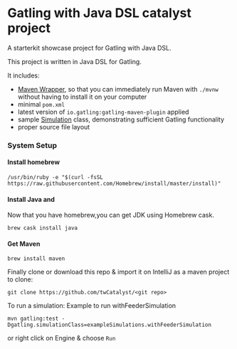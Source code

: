 Gatling with Java DSL catalyst project
============================================

A starterkit showcase project for Gatling with Java DSL.

This project is written in Java DSL for Gatling.

It includes:

* [Maven Wrapper](https://maven.apache.org/wrapper/), so that you can immediately run Maven with `./mvnw` without having
  to install it on your computer
* minimal `pom.xml`
* latest version of `io.gatling:gatling-maven-plugin` applied
* sample [Simulation](https://gatling.io/docs/gatling/reference/current/general/concepts/#simulation) class,
  demonstrating sufficient Gatling functionality
* proper source file layout

###  System Setup

#### Install homebrew

`/usr/bin/ruby -e "$(curl -fsSL https://raw.githubusercontent.com/Homebrew/install/master/install)"`

#### Install Java and
Now that you have homebrew,you can get JDK using Homebrew cask.

`brew cask install java`

#### Get Maven

`brew install maven`


Finally clone or download this repo & import it on IntelliJ as a maven project
to clone:

`git clone https://github.com/twCatalyst/<git repo>`


To run a simulation:
Example to run withFeederSimulation


`mvn gatling:test -Dgatling.simulationClass=exampleSimulations.withFeederSimulation`

or right click on Engine & choose `Run`




